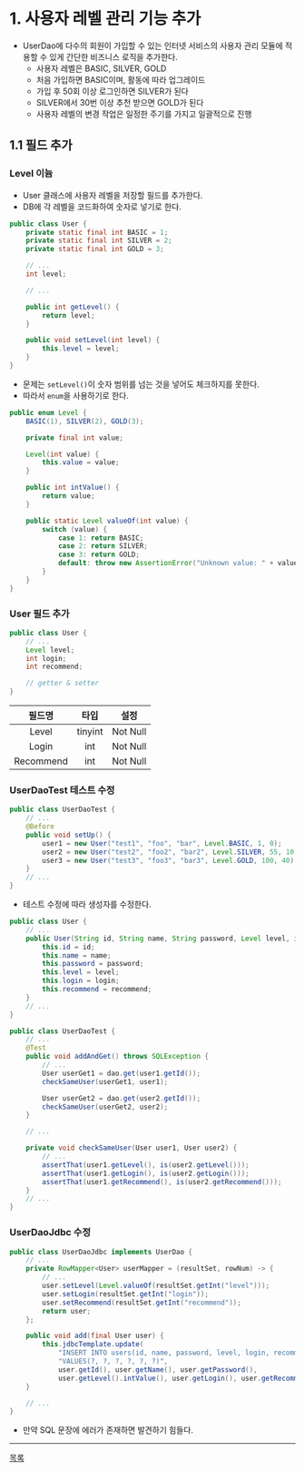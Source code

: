 # 1. 사용자 레벨 관리 기능 추가

- UserDao에 다수의 회원이 가입할 수 있는 인터넷 서비스의 사용자 관리 모듈에 적용할 수 있게 간단한 비즈니스 로직을 추가한다.
    - 사용자 레벨은 BASIC, SILVER, GOLD
    - 처음 가입하면 BASIC이며, 활동에 따라 업그레이드
    - 가입 후 50회 이상 로그인하면 SILVER가 된다
    - SILVER에서 30번 이상 추천 받으면 GOLD가 된다
    - 사용자 레벨의 변경 작업은 일정한 주기를 가지고 일괄적으로 진행

## 1.1 필드 추가

### Level 이늄

- User 클래스에 사용자 레벨을 저장할 필드를 추가한다.
- DB에 각 레벨을 코드화하여 숫자로 넣기로 한다.

```java
public class User {
    private static final int BASIC = 1;
    private static final int SILVER = 2;
    private static final int GOLD = 3;

    // ...
    int level;

    // ...

    public int getLevel() {
        return level;
    }

    public void setLevel(int level) {
        this.level = level;
    }
}
``` 

- 문제는 `setLevel()`이 숫자 범위를 넘는 것을 넣어도 체크하지를 못한다.
- 따라서 `enum`을 사용하기로 한다.

```java
public enum Level {
    BASIC(1), SILVER(2), GOLD(3);

    private final int value;

    Level(int value) {
        this.value = value;
    }

    public int intValue() {
        return value;
    }

    public static Level valueOf(int value) {
        switch (value) {
            case 1: return BASIC;
            case 2: return SILVER;
            case 3: return GOLD;
            default: throw new AssertionError("Unknown value: " + value);
        }
    }
}
```

### User 필드 추가

```java
public class User {
    // ...
    Level level;
    int login;
    int recommend;

    // getter & setter
}
```

| 필드명      | 타입     | 설정       |
|:---------:|:-------:|:--------:|
| Level     | tinyint | Not Null |
| Login     | int     | Not Null |
| Recommend | int     | Not Null |

### UserDaoTest 테스트 수정

```java
public class UserDaoTest {
    // ...
    @Before
    public void setUp() {
        user1 = new User("test1", "foo", "bar", Level.BASIC, 1, 0);
        user2 = new User("test2", "foo2", "bar2", Level.SILVER, 55, 10);
        user3 = new User("test3", "foo3", "bar3", Level.GOLD, 100, 40);
    }
    // ...
}
```

- 테스트 수정에 따라 생성자를 수정한다.

```java
public class User {
    // ...
    public User(String id, String name, String password, Level level, int login, int recommend) {
        this.id = id;
        this.name = name;
        this.password = password;
        this.level = level;
        this.login = login;
        this.recommend = recommend;
    }
    // ...
}
```

```java
public class UserDaoTest {
    // ...
    @Test
    public void addAndGet() throws SQLException {
        // ...
        User userGet1 = dao.get(user1.getId());
        checkSameUser(userGet1, user1);

        User userGet2 = dao.get(user2.getId());
        checkSameUser(userGet2, user2);
    }

    // ...

    private void checkSameUser(User user1, User user2) {
        // ...
        assertThat(user1.getLevel(), is(user2.getLevel()));
        assertThat(user1.getLogin(), is(user2.getLogin()));
        assertThat(user1.getRecommend(), is(user2.getRecommend()));
    }
    // ...
}
```

### UserDaoJdbc 수정

```java
public class UserDaoJdbc implements UserDao {
    // ...
    private RowMapper<User> userMapper = (resultSet, rowNum) -> {
        // ...
        user.setLevel(Level.valueOf(resultSet.getInt("level")));
        user.setLogin(resultSet.getInt("login"));
        user.setRecommend(resultSet.getInt("recommend"));
        return user;
    };

    public void add(final User user) {
        this.jdbcTemplate.update(
            "INSERT INTO users(id, name, password, level, login, recommend) " +
            "VALUES(?, ?, ?, ?, ?, ?)",
            user.getId(), user.getName(), user.getPassword(),
            user.getLevel().intValue(), user.getLogin(), user.getRecommend());
    }

    // ...
}
```

- 만약 SQL 문장에 에러가 존재하면 발견하기 힘들다.

---
[목록](./index.md)
